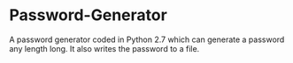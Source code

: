 Password-Generator
==================
A password generator coded in Python 2.7 which can generate a password any length long. It also writes the password to a file.
